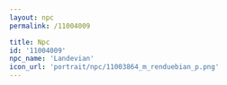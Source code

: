 ```yaml
---
layout: npc
permalink: /11004009

title: Npc
id: '11004009'
npc_name: 'Landevian'
icon_url: 'portrait/npc/11003864_m_renduebian_p.png'
---
```

